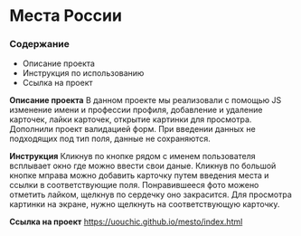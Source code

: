 #  Места России

### Содержание
* Описание проекта
* Инструкция по использованию
* Ссылка на проект

**Описание проекта**
В данном проекте мы реализовали с помощью JS изменение имени и профессии профиля, добавление и удаление карточек, лайки карточек, открытие картинки для просмотра.
Дополнили проект валидацией форм. При введении данных не подходящих под тип поля, данные не сохраняются.



**Инструкция**
Кликнув по кнопке рядом с именем пользователя всплывает окно где можно ввести свои даные. Кликнув по большой кнопке мправа можно добавить карточку путем введения места и ссылки в соответствующие поля. Понравившееся фото можено отметить лайком, щелкнув по сердечку оно закрасится. Для просмотра картинки на экране, нужно щелкнуть на соответствующую карточку.



**Ссылка на проект**
https://uouchic.github.io/mesto/index.html
